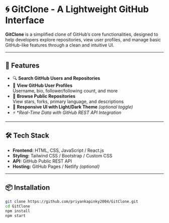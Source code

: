 # 🌀 GitClone - A Lightweight GitHub Interface

**GitClone** is a simplified clone of GitHub’s core functionalities, designed to help developers explore repositories, view user profiles, and manage basic GitHub-like features through a clean and intuitive UI.

---

## 🚀 Features

- 🔍 **Search GitHub Users and Repositories**
- 👤 **View GitHub User Profiles**  
  Username, bio, follower/following count, and more
- 📁 **Browse Public Repositories**  
  View stars, forks, primary language, and descriptions
- 🎨 **Responsive UI with Light/Dark Theme** *(optional toggle)*
- ⚡ **Real-Time Data with GitHub REST API Integration*

---

## 🛠 Tech Stack

- **Frontend:** HTML, CSS, JavaScript / React.js
- **Styling:** Tailwind CSS / Bootstrap / Custom CSS
- **API:** GitHub Public REST API
- **Hosting:** GitHub Pages / Netlify *(optional)*

---

## 📦 Installation

```bash
git clone https://github.com/priyankapinky2004/GitClone.git
cd GitClone
npm install
npm start
